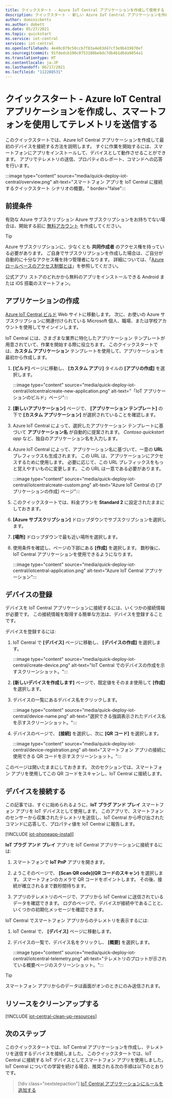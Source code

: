 ```yaml
---
title: クイックスタート - Azure IoT Central アプリケーションを作成して使用する | Microsoft Docs
description: クイックスタート - 新しい Azure IoT Central アプリケーションを作成し、最初のデバイスを接続します。 このクイックスタートでは、Google Play または Apple App Store のスマートフォン アプリを IoT デバイスとして使用します。
author: dominicbetts
ms.author: dobett
ms.date: 05/27/2021
ms.topic: quickstart
ms.service: iot-central
services: iot-central
ms.openlocfilehash: 4e40c079c50ccb7f83a4e03d47cf3e9b419870ef
ms.sourcegitcommit: 91fdedcb190c0753180be8dc7db4b1d6da9854a1
ms.translationtype: HT
ms.contentlocale: ja-JP
ms.lasthandoff: 06/17/2021
ms.locfileid: "112288531"
---
```

# <a name="quickstart---create-an-azure-iot-central-application-and-use-your-smartphone-to-send-telemetry"></a>クイックスタート - Azure IoT Central アプリケーションを作成し、スマートフォンを使用してテレメトリを送信する

このクイックスタートでは、Azure IoT Central アプリケーションを作成して最初のデバイスを接続する方法を説明します。 すぐに作業を開始するには、スマートフォンにアプリをインストールして、デバイスとして動作させることができます。 アプリでテレメトリの送信、プロパティのレポート、コマンドへの応答を行います。

:::image type="content" source="media/quick-deploy-iot-central/overview.png" alt-text="スマートフォン アプリを IoT Central に接続するクイックスタート シナリオの概要。" border="false":::

## <a name="prerequisites"></a>前提条件

有効な Azure サブスクリプション Azure サブスクリプションをお持ちでない場合は、開始する前に [無料アカウント](https://azure.microsoft.com/free/?WT.mc_id=A261C142F) を作成してください。

> [!TIP]
> Azure サブスクリプションに、少なくとも **共同作成者** のアクセス権を持っている必要があります。 ご自身でサブスクリプションを作成した場合は、ご自分が自動的に十分なアクセス権を持つ管理者になります。 詳細については、「[Azure ロールベースのアクセス制御とは](../../role-based-access-control/overview.md)」を参照してください。

公式アプリ ストアのどれかから無料のアプリをインストールできる Android または iOS 搭載のスマートフォン。

## <a name="create-an-application"></a>アプリケーションの作成

[Azure IoT Central ビルド](https://aka.ms/iotcentral) Web サイトに移動します。 次に、お使いの Azure サブスクリプションに関連付けられている Microsoft 個人、職場、または学校アカウントを使用してサインインします。

IoT Central には、さまざまな業界に特化したアプリケーション テンプレートが用意されていて、作業を開始する際に役立ちます。 このクイックスタートでは、**カスタム アプリケーション** テンプレートを使用して、アプリケーションを最初から作成します。

1. **[ビルド]** ページに移動し、 **[カスタム アプリ]** タイルの **[アプリの作成]** を選択します。

    :::image type="content" source="media/quick-deploy-iot-central/iotcentralcreate-new-application.png" alt-text="「IoT アプリケーションのビルド」ページ":::

1. **[新しいアプリケーション]** ページで、 **[アプリケーション テンプレート]** の下で **[カスタム アプリケーション]** が選択されていることを確認します。

1. Azure IoT Central によって、選択したアプリケーション テンプレートに基づいて **アプリケーション名** が自動的に提案されます。 *Contoso quickstart app* など、独自のアプリケーション名を入力します。

1. Azure IoT Central によって、アプリケーション名に基づいて、一意の **URL** プレフィックスも生成されます。 この URL は、アプリケーションにアクセスするために使用します。 必要に応じて、この URL プレフィックスをもっと覚えやすいものに変更します。 この URL は一意である必要があります。

    :::image type="content" source="media/quick-deploy-iot-central/iotcentralcreate-custom.png" alt-text="Azure IoT Central の [アプリケーションの作成] ページ":::

1. このクイックスタートでは、料金プランを **Standard 2** に設定されたままにしておきます。

1. **[Azure サブスクリプション]** ドロップダウンでサブスクリプションを選択します。

1. **[場所]** ドロップダウンで最も近い場所を選択します。

1. 使用条件を確認し、ページの下部にある **[作成]** を選択します。 数秒後に、IoT Central アプリケーションを使用できるようになります。

    :::image type="content" source="media/quick-deploy-iot-central/iotcentral-application.png" alt-text="Azure IoT Central アプリケーション":::

## <a name="register-a-device"></a>デバイスの登録

デバイスを IoT Central アプリケーションに接続するには、いくつかの接続情報が必要です。 この接続情報を取得する簡単な方法は、デバイスを登録することです。

デバイスを登録するには:

1. IoT Central で **[デバイス]** ページに移動し、 **[デバイスの作成]** を選択します。

    :::image type="content" source="media/quick-deploy-iot-central/create-device.png" alt-text="IoT Central でのデバイスの作成を示すスクリーンショット。":::

1. **[新しいデバイスを作成します]** ページで、既定値をそのまま使用して **[作成]** を選択します。

1. デバイスの一覧にあるデバイス名をクリックします。

    :::image type="content" source="media/quick-deploy-iot-central/device-name.png" alt-text="選択できる強調表示されたデバイス名を示すスクリーンショット。":::

1. デバイスのページで、 **[接続]** を選択し、次に **[QR コード]** を選択します。

    :::image type="content" source="media/quick-deploy-iot-central/device-registration.png" alt-text="スマートフォン アプリの接続に使用できる QR コードを示すスクリーンショット。":::

このページは開いたままにしておきます。 次のセクションでは、スマートフォン アプリを使用してこの QR コードをスキャンし、IoT Central に接続します。

## <a name="connect-your-device"></a>デバイスを接続する

この記事では、すぐに始められるように、**IoT プラグ アンド プレイ** スマートフォン アプリを IoT デバイスとして使用します。 このアプリで、スマートフォンのセンサーから収集されたテレメトリを送信し、IoT Central から呼び出されたコマンドに応答して、プロパティ値を IoT Central に報告します。

[!INCLUDE [iot-phoneapp-install](../../../includes/iot-phoneapp-install.md)]

**IoT プラグ アンド プレイ** アプリを IoT Central アプリケーションに接続するには:

1. スマートフォンで **IoT PnP** アプリを開きます。

1. ようこそのページで、 **[Scan QR code]\(QR コードのスキャン\)** を選択します。 スマートフォンのカメラで QR コードをポイントします。 その後、接続が確立されるまで数秒間待ちます。

1. アプリのテレメトリのページで、アプリから IoT Central に送信されているデータを確認できます。 ログのページで、デバイスが接続中であることと、いくつかの初期化メッセージを確認できます。

IoT Central でスマートフォン アプリからのテレメトリを表示するには:

1. IoT Central で、 **[デバイス]** ページに移動します。

1. デバイスの一覧で、デバイス名をクリックし、 **[概要]** を選択します。

    :::image type="content" source="media/quick-deploy-iot-central/iotcentral-telemetry.png" alt-text="テレメトリのプロットが示されている概要ページのスクリーンショット。":::

> [!TIP]
> スマートフォン アプリからのデータは画面がオンのときにのみ送信されます。
## <a name="clean-up-resources"></a>リソースをクリーンアップする

[!INCLUDE [iot-central-clean-up-resources](../../../includes/iot-central-clean-up-resources.md)]

## <a name="next-steps"></a>次のステップ

このクイックスタートでは、IoT Central アプリケーションを作成し、テレメトリを送信するデバイスを接続しました。 このクイックスタートでは、IoT Central に接続する IoT デバイスとしてスマートフォン アプリを使用しました。 IoT Central についての学習を続ける場合、推奨される次の手順は以下のとおりです。

> [!div class="nextstepaction"]
> [IoT Central アプリケーションにルールを追加する](./quick-configure-rules.md)
